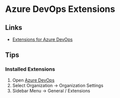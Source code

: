 # Azure DevOps Extensions

## Links

- [Extensions for Azure DevOps](https://marketplace.visualstudio.com/azuredevops)

## Tips

### Installed Extensions

1. Open [Azure DevOps](https://dev.azure.com/)
2. Select Organization -> Organization Settings
3. Sidebar Menu -> General / Extensions
